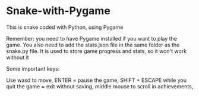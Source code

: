 # Snake-with-Pygame
This is snake coded with Python, using Pygame

Remember: you need to have Pygame installed if you want to play the game. 
You also need to add the stats.json file in the same folder as the snake.py file. It is used to store game progress and stats, so it won't work without it

Some important keys:

Use wasd to move,
ENTER = pause the game,
SHIFT + ESCAPE while you quit the game = exit without saving,
middle mouse to scroll in achievements,
